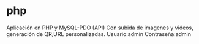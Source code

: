 # php
Aplicación en PHP y MySQL-PDO (API)
Con subida de imagenes y videos, generación de QR,URL personalizadas.
Usuario:admin
Contraseña:admin

